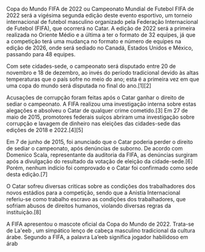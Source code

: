 Copa do Mundo FIFA de 2022 ou Campeonato Mundial de Futebol FIFA de 2022 será a vigésima segunda edição deste evento esportivo, um torneio internacional de futebol masculino organizado pela Federação Internacional de Futebol (FIFA), que ocorrerá no Catar. A edição de 2022 será a primeira realizada no Oriente Médio e a última a ter o formato de 32 equipes, já que a competição terá uma mudança no formato e número de equipes na edição de 2026, onde será sediado no Canadá, Estados Unidos e México, passando para 48 equipes.

Com sete cidades-sede, o campeonato será disputado entre 20 de novembro e 18 de dezembro, ao invés do período tradicional devido às altas temperaturas que o país sofre no meio do ano; esta é a primeira vez em que uma copa do mundo será disputada no final do ano.[1][2]

Acusações de corrupção foram feitas após o Catar ganhar o direito de sediar o campeonato. A FIFA realizou uma investigação interna sobre estas alegações e absolveu o Catar de qualquer crime cometido.[3] Em 27 de maio de 2015, promotores federais suíços abriram uma investigação sobre corrupção e lavagem de dinheiro nas eleições das cidades-sede das edições de 2018 e 2022.[4][5]

Em 7 de junho de 2015, foi anunciado que o Catar poderia perder o direito de sediar o campeonato, após denúncias de suborno. De acordo com Domenico Scala, representante da auditoria da FIFA, as denúncias surgiram após a divulgação do resultado da votação de eleição da cidade-sede.[6] Porém, nenhum indício foi comprovado e o Catar foi confirmado como sede desta edição.[7]

O Catar sofreu diversas criticas sobre as condições dos trabalhadores dos novos estádios para a competição, sendo que a Anistia Internacional referiu-se como trabalho escravo as condições dos trabalhadores, que sofriam abusos de direitos humanos, violando diversas regras da instituição.[8]

A FIFA apresentou o mascote oficial da Copa do Mundo de 2022. Trata-se de La'eeb , um simpático lenço de cabeça masculino tradicional da cultura árabe. Segundo a FIFA, a palavra La’eeb significa jogador habilidoso em árab
